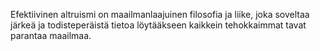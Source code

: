 Efektiivinen altruismi on maailmanlaajuinen filosofia ja liike, joka soveltaa järkeä ja todisteperäistä tietoa löytääkseen kaikkein tehokkaimmat tavat parantaa maailmaa. 